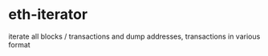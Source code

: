 # eth-iterator
iterate all blocks / transactions and dump addresses, transactions in various format
